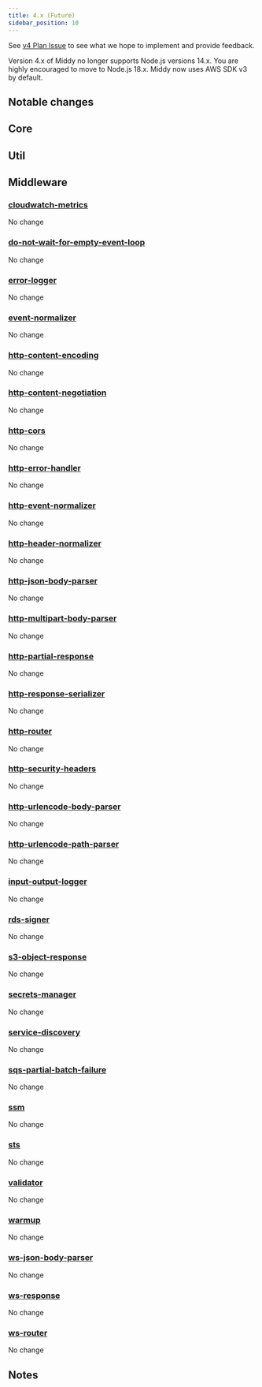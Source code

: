 ```yaml
---
title: 4.x (Future)
sidebar_position: 10
---
```


See [v4 Plan Issue](https://github.com/middyjs/middy/issues/769) to see what we hope to implement and provide feedback.

Version 4.x of Middy no longer supports Node.js versions 14.x. You are highly encouraged to move to Node.js 18.x.
Middy now uses AWS SDK v3 by default.

## Notable changes

## Core

## Util

## Middleware

### [cloudwatch-metrics](/docs/middlewares/cloudwatch-metrics)
No change

### [do-not-wait-for-empty-event-loop](/docs/middlewares/do-not-wait-for-empty-event-loop)
No change

### [error-logger](/docs/middlewares/error-logger)
No change

### [event-normalizer](/docs/middlewares/event-normalizer)
No change

### [http-content-encoding](/docs/middlewares/http-content-encoding)
No change

### [http-content-negotiation](/docs/middlewares/http-content-negotiation)
No change

### [http-cors](/docs/middlewares/http-cors)
No change

### [http-error-handler](/docs/middlewares/http-error-handler)
No change

### [http-event-normalizer](/docs/middlewares/http-event-normalizer)
No change

### [http-header-normalizer](/docs/middlewares/http-header-normalizer)
No change

### [http-json-body-parser](/docs/middlewares/http-json-body-parser)
No change

### [http-multipart-body-parser](/docs/middlewares/http-multipart-body-parser)
No change

### [http-partial-response](/docs/middlewares/http-partial-response)
No change

### [http-response-serializer](/docs/middlewares/http-response-serializer)
No change

### [http-router](/docs/middlewares/http-router)
No change

### [http-security-headers](/docs/middlewares/http-security-headers)
No change

### [http-urlencode-body-parser](/docs/middlewares/http-urlencode-body-parser)
No change

### [http-urlencode-path-parser](/docs/middlewares/http-urlencode-path-parser)
No change

### [input-output-logger](/docs/middlewares/input-output-logger)
No change

### [rds-signer](/docs/middlewares/rds-signer)
No change

### [s3-object-response](/docs/middlewares/s3-object-response)
No change

### [secrets-manager](/docs/middlewares/secrets-manager)
No change

### [service-discovery](/docs/middlewares/service-discovery)
No change

### [sqs-partial-batch-failure](/docs/middlewares/sqs-partial-batch-failure)
No change

### [ssm](/docs/middlewares/ssm)
No change

### [sts](/docs/middlewares/sts)
No change

### [validator](/docs/middlewares/validator)
No change

### [warmup](/docs/middlewares/warmup)
No change

### [ws-json-body-parser](/docs/middlewares/ws-json-body-parser)
No change

### [ws-response](/docs/middlewares/ws-response)
No change

### [ws-router](/docs/middlewares/ws-router)
No change

## Notes

